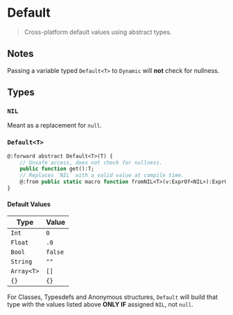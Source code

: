 # Default

> Cross-platform default values using abstract types.

## Notes

Passing a variable typed `Default<T>` to `Dynamic` will **not** check for nullness.

## Types

### `NIL`

Meant as a replacement for `null`.

### `Default<T>`

```Haxe
@:forward abstract Default<T>(T) {
    // Unsafe access, does not check for nullness.
    public function get():T;
    // Replaces `NIL` with a valid value at compile time.
    @:from public static macro function fromNIL<T>(v:ExprOf<NIL>):ExprOf<be.types.Default<T>>;
}
```

#### Default Values

| Type | Value |
| -------- | -------- |
| `Int`   | `0`   |
| `Float`   | `.0`   |
| `Bool`   | `false`   |
| `String`   | `""`   |
| `Array<T>`   | `[]`   |
| `{}`   | `{}`   |

For Classes, Typesdefs and Anonymous structures, `Default` will build that type with the values listed above **ONLY IF** assigned `NIL`, not `null`.


